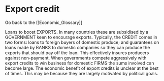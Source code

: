 # Export credit

Go back to the [[Economic_Glossary]]


Loans to boost EXPORTS. In many countries these are subsidised by a GOVERNMENT keen to encourage exports. Typically, the CREDIT comes in two forms: loans to foreign buyers of domestic produce; and guarantees on loans made by BANKS to domestic companies so they can produce the exports that should pay off the loan. This effectively insures producers against non-payment. When governments compete aggressively with export credits to win business for domestic FIRMS the sums involved can become large. The economic benefit of export credits is unclear at the best of times. This may be because they are largely motivated by political goals.

